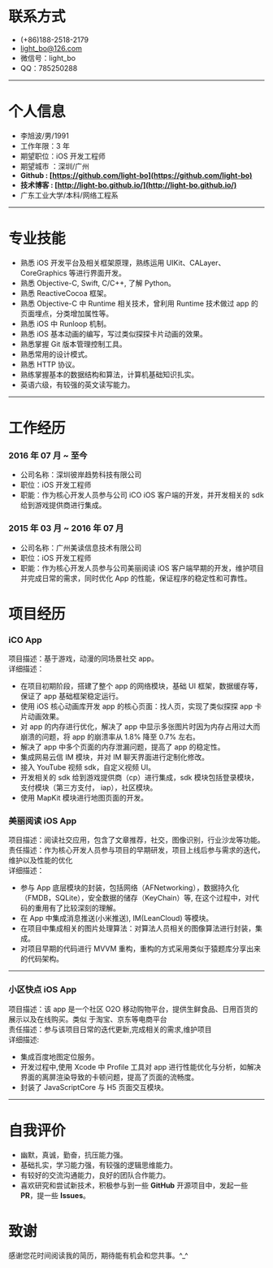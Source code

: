 # 联系方式

- (+86)188-2518-2179 
- light_bo@126.com
- 微信号：light_bo
- QQ：785250288

---


# 个人信息

 - 李旭波/男/1991
 - 工作年限：3 年
 - 期望职位：iOS 开发工程师
 - 期望城市 ：深圳/广州
 - **Github : [https://github.com/light-bo](https://github.com/light-bo)** 
 - **技术博客 : [http://light-bo.github.io/](http://light-bo.github.io/)** 
 - 广东工业大学/本科/网络工程系

---


# 专业技能

- 熟悉 iOS 开发平台及相关框架原理，熟练运用 UIKit、CALayer、CoreGraphics 等进行界面开发。
- 熟悉 Objective-C, Swift, C/C++, 了解 Python。 
- 熟悉 ReactiveCocoa 框架。
- 熟悉 Objective-C 中 Runtime 相关技术，曾利用 Runtime 技术做过 app 的页面埋点，分类增加属性等。
- 熟悉 iOS 中 Runloop 机制。
- 熟悉 iOS 基本动画的编写，写过类似探探卡片动画的效果。
- 熟悉掌握 Git 版本管理控制工具。
- 熟悉常用的设计模式。
- 熟悉 HTTP 协议。
- 熟练掌握基本的数据结构和算法，计算机基础知识扎实。
- 英语六级，有较强的英文读写能力。

---


# 工作经历
### 2016 年 07 月 ~ 至今
- 公司名称：深圳彼岸趋势科技有限公司
- 职位：iOS 开发工程师
- 职能：作为核心开发人员参与公司 iCO iOS 客户端的开发，并开发相关的 sdk 给到游戏提供商进行集成。

### 2015 年 03 月 ~ 2016 年 07 月
- 公司名称：广州美读信息技术有限公司
- 职位：iOS 开发工程师
- 职能：作为核心开发人员参与公司美丽阅读 iOS 客户端早期的开发，维护项目并完成日常的需求，同时优化 App 的性能，保证程序的稳定性和可靠性。


# 项目经历
### iCO App
项目描述：基于游戏，动漫的同场景社交 app。   
详细描述：  

- 在项目初期阶段，搭建了整个 app 的网络模块，基础 UI 框架，数据缓存等，保证了 app 基础框架稳定运行。 
- 使用 iOS 核心动画库开发 app 的核心页面：找人页，实现了类似探探 app 卡片动画效果。
- 对 app 的内存进行优化，解决了 app 中显示多张图片时因为内存占用过大而崩溃的问题，将 app 的崩溃率从 1.8% 降至 0.7% 左右。
- 解决了 app 中多个页面的内存泄漏问题，提高了 app 的稳定性。
- 集成网易云信 IM 模块，并对 IM 聊天界面进行定制化修改。
- 接入 YouTube 视频 sdk，自定义视频 UI。
- 开发相关的 sdk 给到游戏提供商（cp）进行集成，sdk 模块包括登录模块，支付模块（第三方支付， iap），社区模块。
- 使用 MapKit 模块进行地图页面的开发。


### 美丽阅读 iOS App
项目描述：阅读社交应用，包含了文章推荐，社交，图像识别，行业沙龙等功能。  
责任描述：作为核心开发人员参与项目的早期研发，项目上线后参与需求的迭代，维护以及性能的优化  
详细描述：

- 参与 App 底层模块的封装，包括网络（AFNetworking），数据持久化（FMDB，SQLite），安全数据的储存（KeyChain）等, 在这个过程中，对代码的重用有了比较深刻的理解。
- 在 App 中集成消息推送(小米推送),  IM(LeanCloud) 等模块。
- 在项目中集成相关的图片处理算法：对算法人员相关的图像算法进行封装，集成。
- 对项目早期的代码进行 MVVM 重构，重构的方式采用类似于猿题库分享出来的代码架构。

----

### 小区快点 iOS App  
项目描述：该 app 是一个社区 O2O 移动购物平台，提供生鲜食品、日用百货的展示以及在线购买。类似 于淘宝、京东等电商平台  
责任描述：参与该项目日常的迭代更新,完成相关的需求,维护项目    
详细描述:  

- 集成百度地图定位服务。
- 开发过程中,使用 Xcode 中 Profile 工具对 app 进行性能优化与分析，如解决界面的离屏渲染导致的卡顿问题，提高了页面的流畅度。
- 封装了 JavaScriptCore 与 H5 页面交互模块。

---


# 自我评价
- 幽默，真诚，勤奋，抗压能力强。
- 基础扎实，学习能力强，有较强的逻辑思维能力。
- 有较好的交流沟通能力，良好的团队合作能力。
- 喜欢研究和尝试新技术，积极参与到一些 **GitHub** 开源项目中，发起一些 **PR**，提一些 **Issues**。


# 致谢
感谢您花时间阅读我的简历，期待能有机会和您共事。^_^